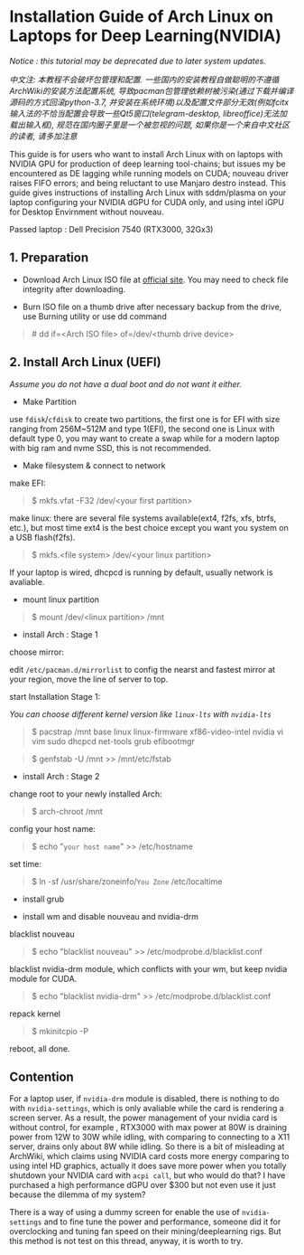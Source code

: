 # Installation Guide of Arch Linux on Laptops for Deep Learning(NVIDIA)

*Notice : this tutorial may be deprecated due to later system updates.*

*中文注: 本教程不会破坏包管理和配置. 一些国内的安装教程自做聪明的不遵循ArchWiki的安装方法配置系统, 导致pacman包管理依赖树被污染(通过下载并编译源码的方式回滚python-3.7, 并安装在系统环境)以及配置文件部分无效(例如fcitx输入法的不恰当配置会导致一些Qt5窗口(telegram-desktop, libreoffice)无法加载出输入框), 规范在国内圈子里是一个被忽视的问题, 如果你是一个来自中文社区的读者, 请多加注意*

This guide is for users who want to install Arch Linux with on laptops with NVIDIA GPU for production of deep learning tool-chains; but issues my be encountered as DE lagging while running models on CUDA; nouveau driver raises FIFO errors; and being reluctant to use Manjaro destro instead. This guide gives instructions of installing Arch Linux with sddm/plasma on your laptop configuring your NVIDIA dGPU for CUDA only, and using intel iGPU for Desktop Envirnment without nouveau.

Passed laptop : Dell Precision 7540 (RTX3000, 32Gx3)

## 1. Preparation

* Download Arch Linux ISO file at [official site](https://www.archlinux.org/download/). You may need to check file integrity after downloading.

* Burn ISO file on a thumb drive after necessary backup from the drive, use Burning utility or use dd command

>\# dd if=\<Arch ISO file> of=/dev/\<thumb drive device>

## 2. Install Arch Linux (UEFI)

*Assume you do not have a dual boot and do not want it either.*

* Make Partition

use `fdisk`/`cfdisk` to create two partitions, the first one is for EFI with size ranging from 256M~512M and type 1(EFI), the second one is Linux with default type 0, you may want to create a swap while for a modern laptop with big ram and nvme SSD, this is not recommended.

* Make filesystem & connect to network

make EFI:

>$ mkfs.vfat -F32 /dev/\<your first partition>

make linux: there are several file systems available(ext4, f2fs, xfs, btrfs, etc.), but most time ext4 is the best choice except you want you system on a USB flash(f2fs).

>$ mkfs.\<file system> /dev/\<your linux partition>

If your laptop is wired, dhcpcd is running by default, usually network is avaliable.

* mount linux partition

>$ mount /dev/\<linux partition> /mnt

* install Arch : Stage 1

choose mirror:

edit `/etc/pacman.d/mirrorlist` to config the nearst and fastest mirror at your region, move the line of server to top.

start Installation Stage 1:

*You can choose different kernel version like `linux-lts` with `nvidia-lts`*

>$ pacstrap /mnt base linux linux-firmware xf86-video-intel nvidia vi vim sudo dhcpcd net-tools grub efibootmgr

>$ genfstab -U /mnt >> /mnt/etc/fstab

* install Arch : Stage 2

change root to your newly installed Arch:

>$ arch-chroot /mnt

config your host name:

>$ echo "`your host name`" >> /etc/hostname

set time:

>$ ln -sf /usr/share/zoneinfo/`You Zone` /etc/localtime


* install grub

* install wm and disable nouveau and nvidia-drm

blacklist nouveau

>$ echo "blacklist nouveau" >> /etc/modprobe.d/blacklist.conf

blacklist nvidia-drm module, which conflicts with your wm, but keep nvidia module for CUDA.

>$ echo "blacklist nvidia-drm" >> /etc/modprobe.d/blacklist.conf

repack kernel

>$ mkinitcpio -P

reboot, all done.

## Contention

For a laptop user, if `nvidia-drm` module is disabled, there is nothing to do with `nvidia-settings`, which is only avaliable while the card is rendering a screen server. As a result, the power management of your nvidia card is without control, for example , RTX3000 with max power at 80W is draining power from 12W to 30W while idling, with comparing to connecting to a X11 server, drains only about 8W  while idling. So there is a bit of misleading at ArchWiki, which claims using NVIDIA card costs more energy comparing to using intel HD graphics, actually it does save more power when you totally shutdown your NVIDIA card with `acpi call`, but who would do that? I have purchased a high performance dGPU over $300 but not even use it just because the dilemma of my system?

There is a way of using a dummy screen for enable the use of `nvidia-settings` and to fine tune the power and performance, someone did it for overclocking and tuning fan speed on their mining/deeplearning rigs. But this method is not test on this thread, anyway, it is worth to try.
